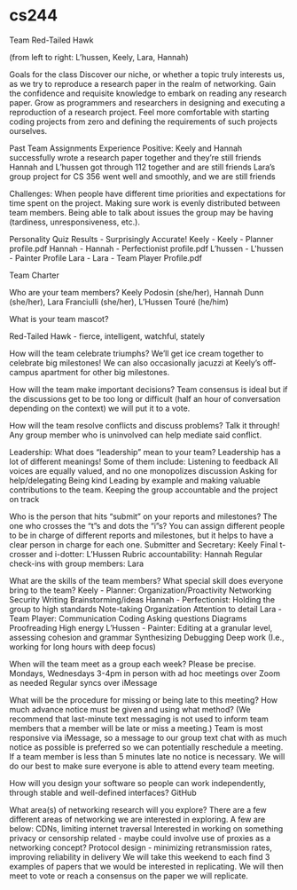 # cs244
Team Red-Tailed Hawk



(from left to right: L’hussen, Keely, Lara, Hannah)

Goals for the class
Discover our niche, or whether a topic truly interests us, as we try to reproduce a research paper in the realm of networking.
Gain the confidence and requisite knowledge to embark on reading any research paper.
Grow as programmers and researchers in designing and executing a reproduction of a research project.
Feel more comfortable with starting coding projects from zero and defining the requirements of such projects ourselves.

Past Team Assignments Experience
Positive:
Keely and Hannah successfully wrote a research paper together and they’re still friends
Hannah and L’hussen got through 112 together and are still friends
Lara’s group project for CS 356 went well and smoothly, and we are still friends

Challenges:
When people have different time priorities and expectations for time spent on the project. 
Making sure work is evenly distributed between team members. 
Being able to talk about issues the group may be having (tardiness, unresponsiveness, etc.).

Personality Quiz Results - Surprisingly Accurate!
Keely - Keely - Planner profile.pdf
Hannah - Hannah - Perfectionist profile.pdf
L’hussen - L'hussen - Painter Profile
Lara - Lara - Team Player Profile.pdf

Team Charter


Who are your team members?
Keely Podosin (she/her), Hannah Dunn (she/her), Lara Franciulli (she/her), L’Hussen Touré (he/him)

What is your team mascot?

 Red-Tailed Hawk - fierce, intelligent, watchful, stately

How will the team celebrate triumphs?
We’ll get ice cream together to celebrate big milestones! We can also occasionally jacuzzi at Keely’s off-campus apartment for other big milestones.

How will the team make important decisions? 
Team consensus is ideal but if the discussions get to be too long or difficult (half an hour of conversation depending on the context) we will put it to a vote.

How will the team resolve conflicts and discuss problems?
Talk it through! Any group member who is uninvolved can help mediate said conflict.

Leadership: What does “leadership” mean to your team?
Leadership has a lot of different meanings! Some of them include: 
Listening to feedback
All voices are equally valued, and no one monopolizes discussion
Asking for help/delegating
Being kind
Leading by example and making valuable contributions to the team. 
Keeping the group accountable and the project on track

Who is the person that hits “submit” on your reports and milestones? The one who crosses the “t”s and dots the “i”s? You can assign different people to be in charge of different reports and milestones, but it helps to have a clear person in charge for each one.
Submitter and Secretary: Keely 
Final t-crosser and i-dotter: L’Hussen
Rubric accountability: Hannah
Regular check-ins with group members: Lara

What are the skills of the team members? What special skill does everyone bring to the team?
Keely - Planner:
Organization/Proactivity
Networking
Security
Writing
Brainstorming/ideas
Hannah - Perfectionist: 
Holding the group to high standards
Note-taking
Organization
Attention to detail
Lara - Team Player: 
Communication
Coding
Asking questions
Diagrams
Proofreading
High energy
L’Hussen - Painter:
Editing at a granular level, assessing cohesion and grammar
Synthesizing
Debugging
Deep work (I.e., working for long hours with deep focus)

When will the team meet as a group each week? Please be precise.
Mondays, Wednesdays 3-4pm in person with ad hoc meetings over Zoom as needed
Regular syncs over iMessage

What will be the procedure for missing or being late to this meeting? How much advance notice must be given and using what method? (We recommend that last-minute text messaging is not used to inform team members that a member will be late or miss a meeting.)
Team is most responsive via iMessage, so a message to our group text chat with as much notice as possible is preferred so we can potentially reschedule a meeting. If a team member is less than 5 minutes late no notice is necessary. We will do our best to make sure everyone is able to attend every team meeting.

How will you design your software so people can work independently, through stable and well-defined interfaces?
GitHub

What area(s) of networking research will you explore?
There are a few different areas of networking we are interested in exploring. A few are below: 
CDNs, limiting internet traversal
Interested in working on something privacy or censorship related - maybe could involve use of proxies as a networking concept? 
Protocol design - minimizing retransmission rates, improving reliability in delivery
We will take this weekend to each find 3 examples of papers that we would be interested in replicating. We will then meet to vote or reach a consensus on the paper we will replicate. 
